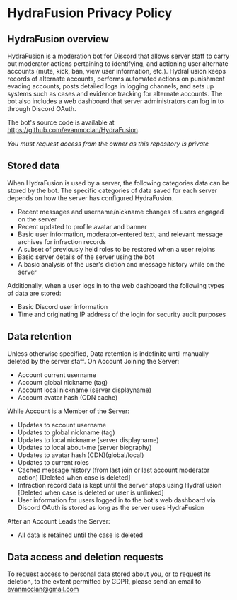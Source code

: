 # HydraFusion Privacy Policy
## HydraFusion overview

HydraFusion is a moderation bot for Discord that allows server staff to carry out moderator actions pertaining to identifying, and actioning user alternate accounts (mute, kick, ban, view user information, etc.). HydraFusion keeps records of alternate accounts, performs automated actions on punishment evading accounts, posts detailed logs in logging channels, and sets up systems such as cases and evidence tracking for alternate accounts. The bot also includes a web dashboard that server administrators can log in to through Discord OAuth.

The bot's source code is available at https://github.com/evanmcclan/HydraFusion.

_You must request access from the owner as this repository is private_

## Stored data

When HydraFusion is used by a server, the following categories data can be stored by the bot. The specific categories of data saved for each server depends on how the server has configured HydraFusion.

- Recent messages and username/nickname changes of users engaged on the server
- Recent updated to profile avatar and banner
- Basic user information, moderator-entered text, and relevant message archives for infraction records
- A subset of previously held roles to be restored when a user rejoins
- Basic server details of the server using the bot
- A basic analysis of the user's diction and message history while on the server

Additionally, when a user logs in to the web dashboard the following types of data are stored:

- Basic Discord user information
- Time and originating IP address of the login for security audit purposes 

## Data retention
Unless otherwise specified, Data retention is indefinite until manually deleted by the server staff.
On Account Joining the Server:

- Account current username
- Account global nickname (tag)
- Account local nickname (server displayname)
- Account avatar hash (CDN cache)

While Account is a Member of the Server:

- Updates to account username
- Updates to global nickname (tag)
- Updates to local nickname (server displayname)
- Updates to local about-me (server biography)
- Updates to avatar hash (CDN)(global/local)
- Updates to current roles
- Cached message history (from last join or last account moderator action) [Deleted when case is deleted]
- Infraction record data is kept until the server stops using HydraFusion [Deleted when case is deleted or user is unlinked]
- User information for users logged in to the bot's web dashboard via Discord OAuth is stored as long as the server uses HydraFusion

After an Account Leads the Server:

- All data is retained until the case is deleted

## Data access and deletion requests

To request access to personal data stored about you, or to request its deletion, to the extent permitted by GDPR, please send an email to evanmcclan@gmail.com 
